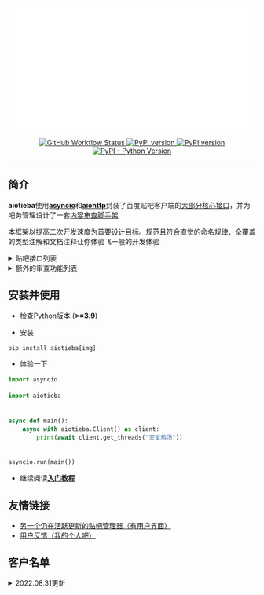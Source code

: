 <p align="center">

<img src="docs/img/aiotieba.svg">

</p>

<div align="center">
<p>
<a href="https://github.com/Starry-OvO/Tieba-Manager/actions">
    <img src="https://img.shields.io/github/workflow/status/Starry-OvO/Tieba-Manager/CI?label=CI&logo=github" alt="GitHub Workflow Status">
</a>
<a href="https://pypi.org/project/aiotieba">
    <img src="https://badge.fury.io/py/aiotieba.svg" alt="PyPI version">
</a>
<a href="https://lgtm.com/projects/g/Starry-OvO/Tieba-Manager/context:python">
    <img src="https://img.shields.io/lgtm/grade/python/g/Starry-OvO/Tieba-Manager?logo=lgtm" alt="PyPI version">
</a>
<a href="https://pypi.org/project/aiotieba">
    <img src="https://img.shields.io/pypi/pyversions/aiotieba" alt="PyPI - Python Version">
</a>
</p>
</div>

---

## 简介

**aiotieba**使用[**asyncio**](https://tutorials.python.org/zh-cn/3/library/asyncio.html)和[**aiohttp**](https://github.com/aio-libs/aiohttp)封装了百度贴吧客户端的[大部分核心接口](https://github.com/Starry-OvO/Tieba-Manager/blob/master/aiotieba/client.py)，并为吧务管理设计了一套[内容审查脚手架](https://github.com/Starry-OvO/Tieba-Manager/blob/master/aiotieba/reviewer.py)

本框架以提高二次开发速度为首要设计目标。规范且符合直觉的命名规律、全覆盖的类型注解和文档注释让你体验飞一般的开发体验

<details>

<summary>贴吧接口列表</summary>

+ 按回复时间/发布时间/热门序获取贴吧主题帖/精华帖列表。支持获取带转发/投票/转发嵌套投票/各种卡片的主题帖信息
+ 获取带图片链接/小尾巴内容/点赞情况/用户信息（[用户名](https://starry-ovo.github.io/Tieba-Manager/tutorials/quickstart#user_name)/[portrait](https://starry-ovo.github.io/Tieba-Manager/tutorials/quickstart#portrait)/[user_id](https://starry-ovo.github.io/Tieba-Manager/tutorials/quickstart#user_id)/等级/性别/是否锁回复）/每条回复的前排楼中楼（支持按或不按点赞数排序）的楼层列表
+ 获取带所有前述用户信息的楼中楼列表
+ 根据[用户名](https://starry-ovo.github.io/Tieba-Manager/tutorials/quickstart#user_name)/[portrait](https://starry-ovo.github.io/Tieba-Manager/tutorials/quickstart#portrait)/[user_id](https://starry-ovo.github.io/Tieba-Manager/tutorials/quickstart#user_id)中的任一项反查其他用户信息，或通过用户主页的[tieba_uid](https://starry-ovo.github.io/Tieba-Manager/tutorials/quickstart#tieba_uid)反查其他用户信息
+ 使用小吧主、语音小编的账号删帖/屏蔽/封禁。支持删除视频帖/批量删帖/多于1天的封禁
+ 使用已被大吧主分配解封/恢复/处理申诉权限的吧务账号解封/恢复/处理申诉
+ 使用大吧主账号推荐帖子到首页/移动帖子到指定分区/加精/撤精/置顶/撤置顶/添加黑名单/查看黑名单/取消黑名单
+ 获取其他用户的主页信息/关注贴吧列表/关注用户列表/粉丝列表/发布的主题帖列表
+ 使用当前账号关注贴吧/取关贴吧/关注用户/取关用户/移除粉丝/获取屏蔽贴吧列表/屏蔽贴吧/取消屏蔽贴吧/点赞点踩/取消点赞点踩/签到/水帖/发送私信/获取回复历史
+ 获取一个贴吧的最新关注用户列表/等级排行榜/吧务列表/吧详情

</details>

<details>

<summary>额外的审查功能列表</summary>

+ 数据库功能：缓存贴吧常量（如贴吧名到fid的映射关系、用户基本信息等）/为用户添加标记/为帖子或回复添加标记/为图像hash添加标记
+ 图像处理功能：图像解码/二维码解析/图像hash计算

</details>

## 安装并使用

+ 检查Python版本 (**>=3.9**)

+ 安装

```shell
pip install aiotieba[img]
```

+ 体验一下

```python
import asyncio

import aiotieba


async def main():
    async with aiotieba.Client() as client:
        print(await client.get_threads("天堂鸡汤"))


asyncio.run(main())
```

+ 继续阅读[**入门教程**](https://starry-ovo.github.io/Tieba-Manager/tutorials/quickstart)

## 友情链接

+ [另一个仍在活跃更新的贴吧管理器（有用户界面）](https://github.com/dog194/TiebaManager)
+ [用户反馈（我的个人吧）](https://tieba.baidu.com/starry)

## 客户名单

<details>

<summary>2022.08.31更新</summary>

|      吧名      | 关注用户数 | 最近29天日均访问量 | 日均主题帖数 | 日均回复数 |
| :------------: | :--------: | :----------------: | :----------: | :--------: |
|    抗压背锅    | 3,992,158  |     1,538,625      |    4,324     |  115,934   |
|     孙笑川     | 2,400,028  |      782,985       |    9,011     |  245,697   |
|    lol半价     | 1,957,751  |      100,118       |     267      |   4,987    |
|      宫漫      | 1,320,835  |       48,343       |     235      |   3,574    |
|    逆水寒ol    |  714,499   |       38,079       |     121      |   2,864    |
|    新孙笑川    |  325,473   |       71,163       |     562      |   25,377   |
|     vtuber     |  212,849   |       12,783       |      75      |    780     |
|     asoul      |  158,222   |       19,937       |     190      |   1,119    |
|      嘉然      |   56,697   |       21,123       |     158      |   2,333    |
|      向晚      |   29,352   |       15,428       |     140      |   1,908    |
|      贝拉      |   21,657   |       10,551       |      55      |    920     |
|      乃琳      |   17,148   |       5,351        |      33      |    399     |
| vtuber自由讨论 |   16,738   |       4,543        |      3       |     85     |
| asoul一个魂儿  |   14,655   |       1,127        |      7       |     54     |
|     贝贝珈     |   1,639    |        892         |      1       |     21     |

</details>
